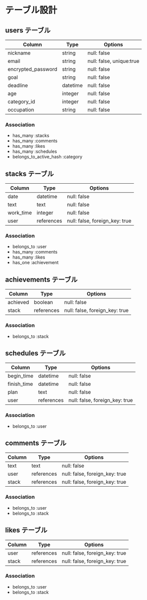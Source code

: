 # テーブル設計

## users テーブル

| Column             | Type     | Options                  |
| ------------------ | -------- | ------------------------ |
| nickname           | string   | null: false              |
| email              | string   | null: false, unique:true |
| encrypted_password | string   | null: false              |
| goal               | string   | null: false              |
| deadline           | datetime | null: false              |
| age                | integer  | null: false              |
| category_id        | integer  | null: false              |
| occupation         | string   | null: false              |



### Association

- has_many :stacks
- has_many :comments
- has_many :likes
- has_many :schedules
- belongs_to_active_hash :category


## stacks テーブル

| Column           | Type        | Options                        |
| ---------------- | ----------- | ------------------------------ |
| date             | datetime    | null: false                    |
| text             | text        | null: false                    |
| work_time        | integer     | null: false                    |
| user             | references  | null: false, foreign_key: true |

### Association

- belongs_to :user
- has_many :comments
- has_many :likes
- has_one :achievement


## achievements テーブル

| Column           | Type        | Options                        |
| ---------------- | ----------- | ------------------------------ |
| achieved         | boolean     | null: false                    |
| stack            | references  | null: false, foreign_key: true |

### Association

- belongs_to :stack


## schedules テーブル

| Column       | Type       | Options                        |
| ------------ | ---------- | ------------------------------ |
| begin_time   | datetime   | null: false                    |
| finish_time  | datetime   | null: false                    |
| plan         | text       | null: false                    |
| user         | references | null: false, foreign_key: true |

### Association

- belongs_to :user


## comments テーブル

| Column | Type       | Options                        |
| ------ | ---------- | ------------------------------ |
| text   | text       | null: false                    |
| user   | references | null: false, foreign_key: true |
| stack  | references | null: false, foreign_key: true |

### Association

- belongs_to :user
- belongs_to :stack



## likes テーブル

| Column | Type       | Options                        |
| ------ | ---------- | ------------------------------ |
| user   | references | null: false, foreign_key: true |
| stack  | references | null: false, foreign_key: true |

### Association

- belongs_to :user
- belongs_to :stack



